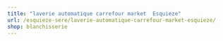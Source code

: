 ```yaml
---
title: "laverie automatique carrefour market  Esquieze"
url: /esquieze-sere/laverie-automatique-carrefour-market-esquieze/
shop: blanchisserie
---
```

